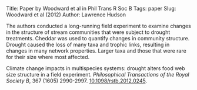 Title: Paper by Woodward et al in Phil Trans R Soc B
Tags: paper
Slug: Woodward et al (2012)
Author: Lawrence Hudson

The authors conducted a long-running field experiment to examine changes in 
the structure of stream communities that were subject to drought treatments. 
Cheddar was used to quantify changes in community structure. Drought caused 
the loss of many taxa and trophic links, resulting in changes in many network 
properties. Larger taxa and those that were rare for their size where most 
affected.

Climate change impacts in multispecies systems: drought alters food web 
size structure in a field experiment. 
*Philosophical Transactions of the Royal Society B*, 367 (1605) 2990-2997. 
[10.1098/rstb.2012.0245](http://dx.doi.org/10.1098/rstb.2012.0245).

